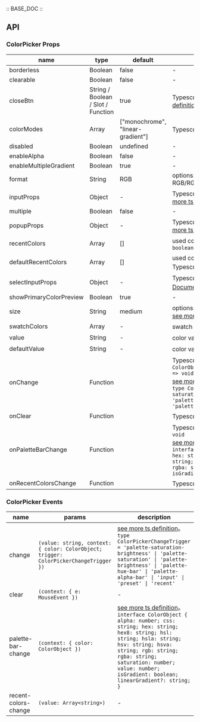 :: BASE_DOC ::

## API

### ColorPicker Props

name | type | default | description | required
-- | -- | -- | -- | --
borderless | Boolean | false | \- | N
clearable | Boolean | false | \- | N
closeBtn | String / Boolean / Slot / Function | true | Typescript：`string \| boolean \| TNode`。[see more ts definition](https://github.com/Tencent/tdesign-vue/blob/develop/src/common.ts) | N
colorModes | Array | ["monochrome", "linear-gradient"] | Typescript：`Array<'monochrome' \| 'linear-gradient'>` | N
disabled | Boolean | undefined | \- | N
enableAlpha | Boolean | false | \- | N
enableMultipleGradient | Boolean | true | \- | N
format | String | RGB | options: RGB/RGBA/HSL/HSLA/HSB/HSV/HSVA/HEX/CMYK/CSS | N
inputProps | Object | - | Typescript：`InputProps`，[Input API Documents](./input?tab=api)。[see more ts definition](https://github.com/Tencent/tdesign-vue/tree/develop/src/color-picker/type.ts) | N
multiple | Boolean | false | \- | N
popupProps | Object | - | Typescript：`PopupProps`，[Popup API Documents](./popup?tab=api)。[see more ts definition](https://github.com/Tencent/tdesign-vue/tree/develop/src/color-picker/type.ts) | N
recentColors | Array | [] | used color recently。`.sync` is supported。Typescript：`boolean \| Array<string> \| null` | N
defaultRecentColors | Array | [] | used color recently。uncontrolled property。Typescript：`boolean \| Array<string> \| null` | N
selectInputProps | Object | - | Typescript：`SelectInputProps`，[SelectInput API Documents](./select-input?tab=api)。[see more ts definition](https://github.com/Tencent/tdesign-vue/tree/develop/src/color-picker/type.ts) | N
showPrimaryColorPreview | Boolean | true | \- | N
size | String | medium | options: small/medium/large。Typescript：`SizeEnum`。[see more ts definition](https://github.com/Tencent/tdesign-vue/blob/develop/src/common.ts) | N
swatchColors | Array | - | swatch colors。Typescript：`Array<string> \| null` | N
value | String | - | color value。`v-model` is supported | N
defaultValue | String | - | color value。uncontrolled property | N
onChange | Function |  | Typescript：`(value: string, context: { color: ColorObject; trigger: ColorPickerChangeTrigger }) => void`<br/>[see more ts definition](https://github.com/Tencent/tdesign-vue/tree/develop/src/color-picker/type.ts)。<br/>`type ColorPickerChangeTrigger = 'palette-saturation-brightness' \| 'palette-saturation' \| 'palette-brightness' \| 'palette-hue-bar' \| 'palette-alpha-bar' \| 'input' \| 'preset' \| 'recent' `<br/> | N
onClear | Function |  | Typescript：`(context: { e: MouseEvent }) => void`<br/> | N
onPaletteBarChange | Function |  | Typescript：`(context: { color: ColorObject }) => void`<br/>[see more ts definition](https://github.com/Tencent/tdesign-vue/tree/develop/src/color-picker/type.ts)。<br/>`interface ColorObject { alpha: number; css: string; hex: string; hex8: string; hsl: string; hsla: string; hsv: string; hsva: string; rgb: string; rgba: string; saturation: number; value: number; isGradient: boolean; linearGradient?: string; }`<br/> | N
onRecentColorsChange | Function |  | Typescript：`(value: Array<string>) => void`<br/> | N

### ColorPicker Events

name | params | description
-- | -- | --
change | `(value: string, context: { color: ColorObject; trigger: ColorPickerChangeTrigger })` | [see more ts definition](https://github.com/Tencent/tdesign-vue/tree/develop/src/color-picker/type.ts)。<br/>`type ColorPickerChangeTrigger = 'palette-saturation-brightness' \| 'palette-saturation' \| 'palette-brightness' \| 'palette-hue-bar' \| 'palette-alpha-bar' \| 'input' \| 'preset' \| 'recent' `<br/>
clear | `(context: { e: MouseEvent })` | \-
palette-bar-change | `(context: { color: ColorObject })` | [see more ts definition](https://github.com/Tencent/tdesign-vue/tree/develop/src/color-picker/type.ts)。<br/>`interface ColorObject { alpha: number; css: string; hex: string; hex8: string; hsl: string; hsla: string; hsv: string; hsva: string; rgb: string; rgba: string; saturation: number; value: number; isGradient: boolean; linearGradient?: string; }`<br/>
recent-colors-change | `(value: Array<string>)` | \-
